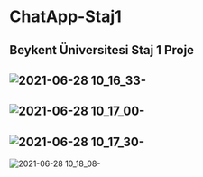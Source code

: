 # ChatApp-Staj1

## Beykent Üniversitesi Staj 1 Proje

![2021-06-28 10_16_33-](https://user-images.githubusercontent.com/61122443/138058432-f257a460-f972-45a3-84e4-521b334f2eec.jpg)
---
![2021-06-28 10_17_00-](https://user-images.githubusercontent.com/61122443/138058448-fcb0d1e3-d963-4422-b2b0-0b0121e45380.jpg)
---
![2021-06-28 10_17_30-](https://user-images.githubusercontent.com/61122443/138058475-81bd2e1f-96d2-43bb-a186-68f065d59b28.jpg)
---
![2021-06-28 10_18_08-](https://user-images.githubusercontent.com/61122443/138058506-3463257d-23b6-459e-9936-93ebf24689ca.jpg)
